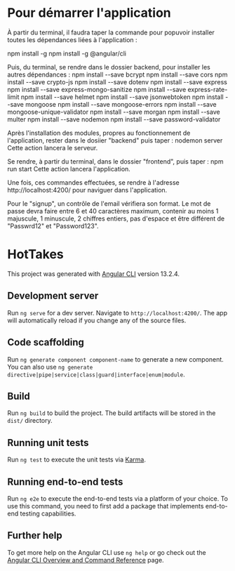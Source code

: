 # Pour démarrer l'application

À partir du terminal, il faudra taper la commande pour popuvoir installer toutes les dépendances liées à l'application :

npm install -g
npm install -g @angular/cli

Puis, du terminal, se rendre dans le dossier backend, pour installer les autres dépendances :
npm install --save bcrypt
npm install --save cors
npm install --save crypto-js
npm install --save dotenv
npm install --save express
npm install --save express-mongo-sanitize
npm install --save express-rate-limit
npm install --save helmet
npm install --save jsonwebtoken
npm install --save mongoose
npm install --save mongoose-errors
npm install --save mongoose-unique-validator
npm install --save morgan
npm install --save multer
npm install --save nodemon
npm install --save password-validator

Après l'installation des modules, propres au fonctionnement de l'application, rester dans le dosiier "backend" puis taper :
nodemon server
Cette action lancera le serveur.

Se rendre, à partir du terminal, dans le dossier "frontend", puis taper :
npm run start
Cette action lancera l'application.

Une fois, ces commandes effectuées, se rendre à l'adresse http://localhost:4200/ pour naviguer dans l'application.

Pour le "signup", un contrôle de l'email vérifiera son format. Le mot de passe devra faire entre 6 et 40 caractères maximum, contenir au moins 1 majuscule, 1 minuscule, 2 chiffres entiers, pas d'espace et être différent de "Passwrd12" et "Password123".

# HotTakes

This project was generated with [Angular CLI](https://github.com/angular/angular-cli) version 13.2.4.

## Development server

Run `ng serve` for a dev server. Navigate to `http://localhost:4200/`. The app will automatically reload if you change any of the source files.

## Code scaffolding

Run `ng generate component component-name` to generate a new component. You can also use `ng generate directive|pipe|service|class|guard|interface|enum|module`.

## Build

Run `ng build` to build the project. The build artifacts will be stored in the `dist/` directory.

## Running unit tests

Run `ng test` to execute the unit tests via [Karma](https://karma-runner.github.io).

## Running end-to-end tests

Run `ng e2e` to execute the end-to-end tests via a platform of your choice. To use this command, you need to first add a package that implements end-to-end testing capabilities.

## Further help

To get more help on the Angular CLI use `ng help` or go check out the [Angular CLI Overview and Command Reference](https://angular.io/cli) page.
